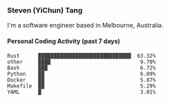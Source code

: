 ### Steven (YiChun) Tang

I'm a software engineer based in Melbourne, Australia.

#### Personal Coding Activity (past 7 days)
```
Rust      ▓▓▓▓▓▓▓▓▓▓▓▓▓▓▓▓▓▓▓▓▓▓▓▓▓▓▓▓▓▓  63.32%
other     ▓▓▓▓                             9.70%
Bash      ▓▓▓                              6.72%
Python    ▓▓                               6.09%
Docker    ▓▓                               5.87%
Makefile  ▓▓                               5.29%
YAML      ▓                                3.01%
```
